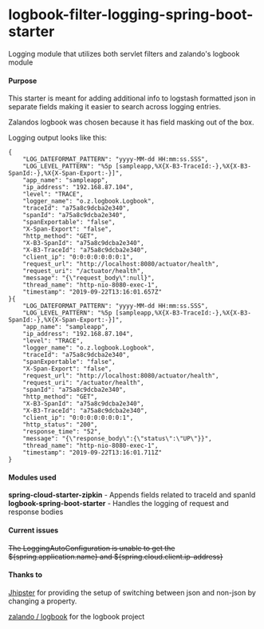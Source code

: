 # logbook-filter-logging-spring-boot-starter
Logging module that utilizes both servlet filters and zalando's logbook module



#### Purpose
This starter is meant for adding additional info to logstash formatted json in separate fields making it easier to search across logging entries.  

Zalandos logbook was chosen because it has field masking out of the box.    


Logging output looks like this:
```
{
    "LOG_DATEFORMAT_PATTERN": "yyyy-MM-dd HH:mm:ss.SSS",
    "LOG_LEVEL_PATTERN": "%5p [sampleapp,%X{X-B3-TraceId:-},%X{X-B3-SpanId:-},%X{X-Span-Export:-}]",
    "app_name": "sampleapp",
    "ip_address": "192.168.87.104",
    "level": "TRACE",
    "logger_name": "o.z.logbook.Logbook",
    "traceId": "a75a8c9dcba2e340",
    "spanId": "a75a8c9dcba2e340",
    "spanExportable": "false",
    "X-Span-Export": "false",
    "http_method": "GET",
    "X-B3-SpanId": "a75a8c9dcba2e340",
    "X-B3-TraceId": "a75a8c9dcba2e340",
    "client_ip": "0:0:0:0:0:0:0:1",
    "request_url": "http://localhost:8080/actuator/health",
    "request_uri": "/actuator/health",
    "message": "{\"request_body\":null}",
    "thread_name": "http-nio-8080-exec-1",
    "timestamp": "2019-09-22T13:16:01.657Z"
}{
    "LOG_DATEFORMAT_PATTERN": "yyyy-MM-dd HH:mm:ss.SSS",
    "LOG_LEVEL_PATTERN": "%5p [sampleapp,%X{X-B3-TraceId:-},%X{X-B3-SpanId:-},%X{X-Span-Export:-}]",
    "app_name": "sampleapp",
    "ip_address": "192.168.87.104",
    "level": "TRACE",
    "logger_name": "o.z.logbook.Logbook",
    "traceId": "a75a8c9dcba2e340",
    "spanExportable": "false",
    "X-Span-Export": "false",
    "request_url": "http://localhost:8080/actuator/health",
    "request_uri": "/actuator/health",
    "spanId": "a75a8c9dcba2e340",
    "http_method": "GET",
    "X-B3-SpanId": "a75a8c9dcba2e340",
    "X-B3-TraceId": "a75a8c9dcba2e340",
    "client_ip": "0:0:0:0:0:0:0:1",
    "http_status": "200",
    "response_time": "52",
    "message": "{\"response_body\":{\"status\":\"UP\"}}",
    "thread_name": "http-nio-8080-exec-1",
    "timestamp": "2019-09-22T13:16:01.711Z"
}
```
#### Modules used
**spring-cloud-starter-zipkin** - Appends fields related to traceId and spanId  
**logbook-spring-boot-starter** - Handles the logging of request and response bodies  

#### Current issues  
~~The LoggingAutoConfiguration is unable to get the ${spring.application.name} and ${spring.cloud.client.ip-address}~~  
  
#### Thanks to
[Jhipster](https://www.jhipster.tech/) for providing the setup of switching between json and non-json by changing a property.  

[zalando / logbook](https://github.com/zalando/logbook) for the logbook project